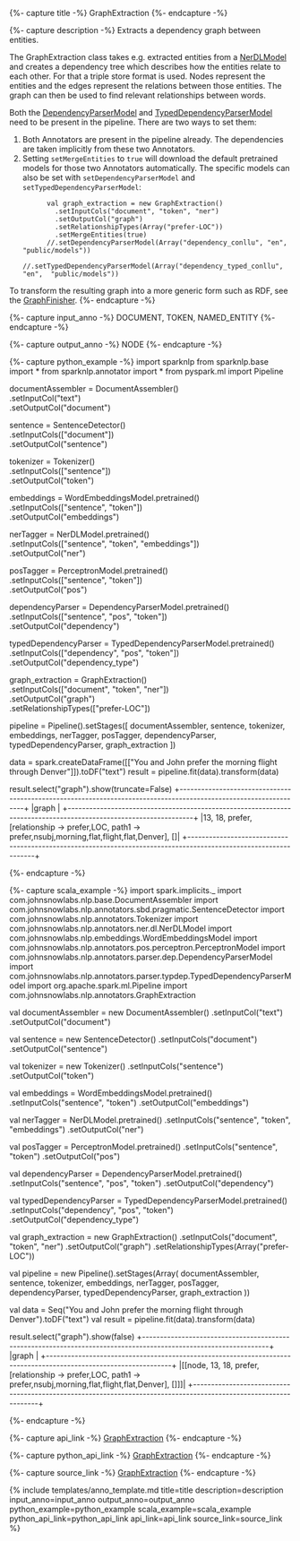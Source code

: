 {%- capture title -%}
GraphExtraction
{%- endcapture -%}

{%- capture description -%}
Extracts a dependency graph between entities.

The GraphExtraction class takes e.g. extracted entities from a
[NerDLModel](/docs/en/annotators#nerdl) and creates a dependency tree which describes how
the entities relate to each other. For that a triple store format is used. Nodes represent the entities and the
edges represent the relations between those entities. The graph can then be used to find relevant relationships
between words.

Both the [DependencyParserModel](/docs/en/annotators#dependencyparser) and
[TypedDependencyParserModel](/docs/en/annotators#typeddependencyparser) need to be
present in the pipeline. There are two ways to set them:

  1. Both Annotators are present in the pipeline already. The dependencies are taken implicitly from these two
     Annotators.
  1. Setting `setMergeEntities` to `true` will download the default pretrained models for those two Annotators
     automatically. The specific models can also be set with `setDependencyParserModel` and
     `setTypedDependencyParserModel`:
     ```
           val graph_extraction = new GraphExtraction()
             .setInputCols("document", "token", "ner")
             .setOutputCol("graph")
             .setRelationshipTypes(Array("prefer-LOC"))
             .setMergeEntities(true)
           //.setDependencyParserModel(Array("dependency_conllu", "en",  "public/models"))
           //.setTypedDependencyParserModel(Array("dependency_typed_conllu", "en",  "public/models"))
     ```

To transform the resulting graph into a more generic form such as RDF, see the
[GraphFinisher](/docs/en/annotators#graphfinisher).
{%- endcapture -%}

{%- capture input_anno -%}
DOCUMENT, TOKEN, NAMED_ENTITY
{%- endcapture -%}

{%- capture output_anno -%}
NODE
{%- endcapture -%}

{%- capture python_example -%}
import sparknlp
from sparknlp.base import *
from sparknlp.annotator import *
from pyspark.ml import Pipeline

documentAssembler = DocumentAssembler() \
    .setInputCol("text") \
    .setOutputCol("document")

sentence = SentenceDetector() \
    .setInputCols(["document"]) \
    .setOutputCol("sentence")

tokenizer = Tokenizer() \
    .setInputCols(["sentence"]) \
    .setOutputCol("token")

embeddings = WordEmbeddingsModel.pretrained() \
    .setInputCols(["sentence", "token"]) \
    .setOutputCol("embeddings")

nerTagger = NerDLModel.pretrained() \
    .setInputCols(["sentence", "token", "embeddings"]) \
    .setOutputCol("ner")

posTagger = PerceptronModel.pretrained() \
    .setInputCols(["sentence", "token"]) \
    .setOutputCol("pos")

dependencyParser = DependencyParserModel.pretrained() \
    .setInputCols(["sentence", "pos", "token"]) \
    .setOutputCol("dependency")

typedDependencyParser = TypedDependencyParserModel.pretrained() \
    .setInputCols(["dependency", "pos", "token"]) \
    .setOutputCol("dependency_type")

graph_extraction = GraphExtraction() \
    .setInputCols(["document", "token", "ner"]) \
    .setOutputCol("graph") \
    .setRelationshipTypes(["prefer-LOC"])

pipeline = Pipeline().setStages([
    documentAssembler,
    sentence,
    tokenizer,
    embeddings,
    nerTagger,
    posTagger,
    dependencyParser,
    typedDependencyParser,
    graph_extraction
])

data = spark.createDataFrame([["You and John prefer the morning flight through Denver"]]).toDF("text")
result = pipeline.fit(data).transform(data)

result.select("graph").show(truncate=False)
+-----------------------------------------------------------------------------------------------------------------+
|graph                                                                                                            |
+-----------------------------------------------------------------------------------------------------------------+
|13, 18, prefer, [relationship -> prefer,LOC, path1 -> prefer,nsubj,morning,flat,flight,flat,Denver], []|
+-----------------------------------------------------------------------------------------------------------------+

{%- endcapture -%}

{%- capture scala_example -%}
import spark.implicits._
import com.johnsnowlabs.nlp.base.DocumentAssembler
import com.johnsnowlabs.nlp.annotators.sbd.pragmatic.SentenceDetector
import com.johnsnowlabs.nlp.annotators.Tokenizer
import com.johnsnowlabs.nlp.annotators.ner.dl.NerDLModel
import com.johnsnowlabs.nlp.embeddings.WordEmbeddingsModel
import com.johnsnowlabs.nlp.annotators.pos.perceptron.PerceptronModel
import com.johnsnowlabs.nlp.annotators.parser.dep.DependencyParserModel
import com.johnsnowlabs.nlp.annotators.parser.typdep.TypedDependencyParserModel
import org.apache.spark.ml.Pipeline
import com.johnsnowlabs.nlp.annotators.GraphExtraction

val documentAssembler = new DocumentAssembler()
  .setInputCol("text")
  .setOutputCol("document")

val sentence = new SentenceDetector()
  .setInputCols("document")
  .setOutputCol("sentence")

val tokenizer = new Tokenizer()
  .setInputCols("sentence")
  .setOutputCol("token")

val embeddings = WordEmbeddingsModel.pretrained()
  .setInputCols("sentence", "token")
  .setOutputCol("embeddings")

val nerTagger = NerDLModel.pretrained()
  .setInputCols("sentence", "token", "embeddings")
  .setOutputCol("ner")

val posTagger = PerceptronModel.pretrained()
  .setInputCols("sentence", "token")
  .setOutputCol("pos")

val dependencyParser = DependencyParserModel.pretrained()
  .setInputCols("sentence", "pos", "token")
  .setOutputCol("dependency")

val typedDependencyParser = TypedDependencyParserModel.pretrained()
  .setInputCols("dependency", "pos", "token")
  .setOutputCol("dependency_type")

val graph_extraction = new GraphExtraction()
  .setInputCols("document", "token", "ner")
  .setOutputCol("graph")
  .setRelationshipTypes(Array("prefer-LOC"))

val pipeline = new Pipeline().setStages(Array(
  documentAssembler,
  sentence,
  tokenizer,
  embeddings,
  nerTagger,
  posTagger,
  dependencyParser,
  typedDependencyParser,
  graph_extraction
))

val data = Seq("You and John prefer the morning flight through Denver").toDF("text")
val result = pipeline.fit(data).transform(data)

result.select("graph").show(false)
+-----------------------------------------------------------------------------------------------------------------+
|graph                                                                                                            |
+-----------------------------------------------------------------------------------------------------------------+
|[[node, 13, 18, prefer, [relationship -> prefer,LOC, path1 -> prefer,nsubj,morning,flat,flight,flat,Denver], []]]|
+-----------------------------------------------------------------------------------------------------------------+

{%- endcapture -%}

{%- capture api_link -%}
[GraphExtraction](https://nlp.johnsnowlabs.com/api/com/johnsnowlabs/nlp/annotators/GraphExtraction)
{%- endcapture -%}

{%- capture python_api_link -%}
[GraphExtraction](https://nlp.johnsnowlabs.com/api/python/reference/autosummary/sparknlp.annotator.GraphExtraction.html)
{%- endcapture -%}

{%- capture source_link -%}
[GraphExtraction](https://github.com/JohnSnowLabs/spark-nlp/tree/master/src/main/scala/com/johnsnowlabs/nlp/annotators/GraphExtraction.scala)
{%- endcapture -%}

{% include templates/anno_template.md
title=title
description=description
input_anno=input_anno
output_anno=output_anno
python_example=python_example
scala_example=scala_example
python_api_link=python_api_link
api_link=api_link
source_link=source_link
%}